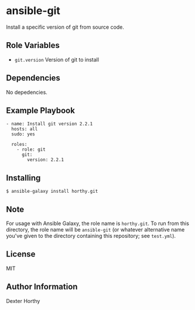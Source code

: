ansible-git
===========

Install a specific version of git from source code.

Role Variables
--------------

* `git.version` Version of git to install

Dependencies
------------

No depedencies.

Example Playbook
-------------------------

    - name: Install git version 2.2.1
      hosts: all
      sudo: yes

      roles:
        - role: git
          git:
            version: 2.2.1

Installing
----------
```
$ ansible-galaxy install horthy.git
```

Note
----

For usage with Ansible Galaxy, the role name is `horthy.git`. To run from this directory, the role name will be `ansible-git` (or whatever alternative name you've given to the directory containing this repository; see `test.yml`).


License
-------

MIT

Author Information
------------------

Dexter Horthy


